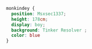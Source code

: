 










```css
monkindey { 
  position: Msxsec1337; 
  height: 178cm; 
  display: boy; 
  background: Tinker Resolver ; 
  color: blue
}
```
